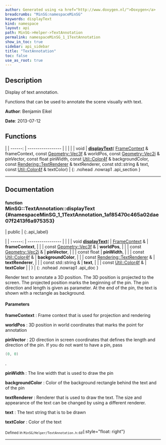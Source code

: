 ```yaml
---
author: Generated using <a href="http://www.doxygen.nl/">Doxygen</a>
breadcrumbs: "MinSG:namespaceMinSG"
keywords: displayText
kind: namespace
layout: api
path: MinSG->Helper->TextAnnotation
permalink: namespaceMinSG_1_1TextAnnotation
show_in_toc: true
sidebar: api_sidebar
title: "TextAnnotation"
toc: false
use_as_root: true
---
```


## Description

Display of text annotation.

Functions that can be used to annotate the scene visually with text.



**Author**: Benjamin Eikel



**Date**: 2013-07-12





## Functions

|
| ------: | ----------------- |
|  | |
| void | **[displayText](#namespaceMinSG_1_1TextAnnotation_1af85470c465a02dae07f2413f6a975353)**( [FrameContext](classMinSG_1_1FrameContext) & frameContext, const [Geometry::Vec3f](namespaceGeometry#namespaceGeometry_1a5b269b6a82917f18e344231ecf8e6566) & worldPos, const [Geometry::Vec2i](namespaceGeometry#namespaceGeometry_1af5c374694b0993fb291b80677f10c64c) & pinVector, const float pinWidth, const [Util::Color4f](classUtil_1_1Color4f) & backgroundColor, const [Rendering::TextRenderer](classRendering_1_1TextRenderer) & textRenderer, const std::string & text, const [Util::Color4f](classUtil_1_1Color4f) & textColor) |
{: .nohead .nowrap1 .api_section }


-------------------------------------------------------------------

## Documentation

### <small>function</small><br/> MinSG::TextAnnotation::displayText {#namespaceMinSG_1_1TextAnnotation_1af85470c465a02dae07f2413f6a975353}

| public |
{:.api_label}

|
| ------: | ----------------- |
|  |
| void **[displayText](#namespaceMinSG_1_1TextAnnotation_1af85470c465a02dae07f2413f6a975353)**( |  [FrameContext](classMinSG_1_1FrameContext) & | **frameContext**, |
| | const [Geometry::Vec3f](namespaceGeometry#namespaceGeometry_1a5b269b6a82917f18e344231ecf8e6566) & | **worldPos**, |
| | const [Geometry::Vec2i](namespaceGeometry#namespaceGeometry_1af5c374694b0993fb291b80677f10c64c) & | **pinVector**, |
| | const float | **pinWidth**, |
| | const [Util::Color4f](classUtil_1_1Color4f) & | **backgroundColor**, |
| | const [Rendering::TextRenderer](classRendering_1_1TextRenderer) & | **textRenderer**, |
| | const std::string & | **text**, |
| | const [Util::Color4f](classUtil_1_1Color4f) & | **textColor** |
|   ) |
{: .nohead .nowrap1 .api_doc }



Render text to annotate a 3D position. The 3D position is projected to the screen. The projected position marks the beginning of the pin. The pin direction and length is given as parameter. At the end of the pin, the text is shown with a rectangle as background.


#### Parameters
**frameContext**
:  Frame context that is used for projection and rendering



**worldPos**
:  3D position in world coordinates that marks the point for annotation



**pinVector**
:  2D direction in screen coordinates that defines the length and direction of the pin. If you do not want to have a pin, pass

```cpp
(0, 0)

```
.



**pinWidth**
:  The line width that is used to draw the pin



**backgroundColor**
:  Color of the background rectangle behind the text and of the pin



**textRenderer**
:  Renderer that is used to draw the text. The size and appearance of the text can be changed by using a different renderer.



**text**
:  The text string that is to be drawn



**textColor**
:  Color of the text







<sub>Defined in `MinSG/Helper/TextAnnotation.h:60`</sub>{:style="float: right"}

-------------------------------------------------------------------

